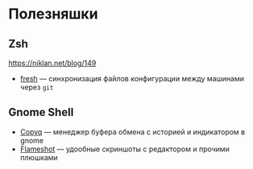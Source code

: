 # Полезняшки

## Zsh

https://niklan.net/blog/149

* [fresh](https://github.com/freshshell/fresh) — синхронизация файлов конфигурации между машинами через `git`

## Gnome Shell

* [Copyq](https://github.com/hluk/CopyQ) — менеджер буфера обмена с историей и индикатором в gnome
* [Flameshot](https://github.com/lupoDharkael/flameshot) — удообные скриншоты с редактором и прочими плюшками
